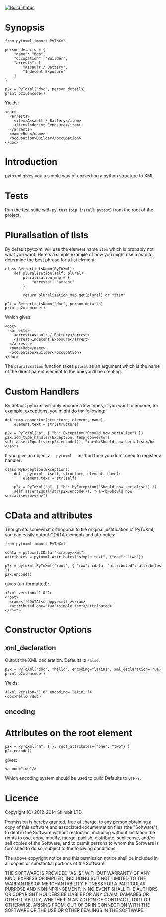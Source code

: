 [![Build Status](https://secure.travis-ci.org/skimhub/pyToXml.png?branch=master)](http://travis-ci.org/skimhub/pyToXml)

# Synopsis

    from pytoxml import PyToXml

    person_details = {
        "name": "Bob",
        "occupation": "Builder",
        "arrests": [
            "Assault / Battery",
            "Indecent Exposure"
        ]
    }

    p2x = PyToXml("doc", person_details)
    print p2x.encode()

Yields:

    <doc>
      <arrests>
        <item>Assault / Battery</item>
        <item>Indecent Exposure</item>
      </arrests>
      <name>Bob</name>
      <occupation>Builder</occupation>
    </doc>

# Introduction

pytoxml gives you a simple way of converting a python structure to
XML.

# Tests

Run the test suite with `py.test` (`pip install pytest`) from the root
of the project.

# Pluralisation of lists

By default pytoxml will use the element name `item` which is probably
not what you want. Here's a simple example of how you might use a map
to determine the best phrase for a list element:

    class BetterListsDemo(PyToXml):
        def pluralisation(self, plural):
            pluralisation_map = {
                "arrests": "arrest"
            }

            return pluralisation_map.get(plural) or "item"

    p2x = BetterListsDemo("doc", person_details)
    print p2x.encode()

Which gives:

    <doc>
      <arrests>
        <arrest>Assault / Battery</arrest>
        <arrest>Indecent Exposure</arrest>
      </arrests>
      <name>Bob</name>
      <occupation>Builder</occupation>
    </doc>

The `pluralisation` function takes `plural` as an argument which is
the name of the direct parent element to the one you'll be creating.

# Custom Handlers

By default pytoxml will only encode a few types, if you want to
encode, for example, exceptions, you might do the following:

    def temp_convertor(structure, element, name):
        element.text = str(structure)

    p2x = PyToXml("a", { "b": Exception("Should now serialise") })
    p2x.add_type_handler(Exception, temp_convertor)
    self.assertEqual(str(p2x.encode()), "<a><b>Should now serialise</b></a>")

If you give an object a `__pytoxml__` method then you don't need to
register a handler:

    class MyException(Exception):
        def __pytoxml__(self, structure, element, name):
            element.text = str(self)

        p2x = PyToXml("a", { "b": MyException("Should now serialise") })
        self.assertEqual(str(p2x.encode()), "<a><b>Should now serialise</b></a>")

# CData and attributes

Though it's somewhat orthogonal to the original justification of
PyToXml, you can easily output CDATA elements and attributes:

    from pytoxml import PyToXml

    cdata = pytoxml.CData("<crappy>xml")
    attributes = pytoxml.Attributes("simple text", {"one": "two"})

    p2x = pytoxml.PyToXml("root", { "raw": cdata, "attributed": attributes })
    p2x.encode()

gives (un-formatted):

    <?xml version="1.0"?>
    <root>
      <raw><![CDATA[<crappy>xml]]></raw>
      <attributed one="two">simple text</attributed>
    </root>

# Constructor Options

## xml_declaration

Output the XML declaration. Defaults to `False`.

    p2x = PyToXml("doc", "hello", encoding="latin1", xml_declaration=True)
    print p2x.encode()

Yields:

    <?xml version='1.0' encoding='latin1'?>
    <doc>hello</doc>

## encoding

# Attributes on the root element

    p2x = PyToXml("a", { }, root_attributes={"one": "two"} )
    p2x.encode()

gives:

    <a one="two"/>

Which encoding system should be used to build Defaults to `UTF-8`.

# Licence

Copyright (C) 2012-2014 Skimbit LTD.

Permission is hereby granted, free of charge, to any person obtaining
a copy of this software and associated documentation files (the
"Software"), to deal in the Software without restriction, including
without limitation the rights to use, copy, modify, merge, publish,
distribute, sublicense, and/or sell copies of the Software, and to
permit persons to whom the Software is furnished to do so, subject to
the following conditions:

The above copyright notice and this permission notice shall be
included in all copies or substantial portions of the Software.

THE SOFTWARE IS PROVIDED "AS IS", WITHOUT WARRANTY OF ANY KIND,
EXPRESS OR IMPLIED, INCLUDING BUT NOT LIMITED TO THE WARRANTIES OF
MERCHANTABILITY, FITNESS FOR A PARTICULAR PURPOSE AND
NONINFRINGEMENT. IN NO EVENT SHALL THE AUTHORS OR COPYRIGHT HOLDERS BE
LIABLE FOR ANY CLAIM, DAMAGES OR OTHER LIABILITY, WHETHER IN AN ACTION
OF CONTRACT, TORT OR OTHERWISE, ARISING FROM, OUT OF OR IN CONNECTION
WITH THE SOFTWARE OR THE USE OR OTHER DEALINGS IN THE SOFTWARE.

